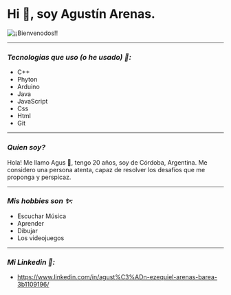 # Hi 👋, soy Agustín Arenas.
![¡¡Bienvenodos!!](https://user-images.githubusercontent.com/72575052/130719535-1e8e3eba-a947-4e5a-9b7f-87387a27da75.gif)

---
### _Tecnologias que uso (o he usado) 👀:_
* C++
* Phyton
* Arduino
* Java 
* JavaScript
* Css
* Html
* Git

---
### _Quien soy?_
Hola! Me llamo Agus 👋, tengo 20 años, soy de Córdoba, Argentina. Me considero una persona atenta, capaz de resolver los desafíos que me proponga y perspicaz.

---
### _Mis hobbies son ✨:_
* Escuchar Música
* Aprender
* Dibujar
* Los videojuegos

---
### _Mi Linkedin 👥:_
* https://www.linkedin.com/in/agust%C3%ADn-ezequiel-arenas-barea-3b1109196/

<!---
ArenasAgustin/ArenasAgustin is a ✨ special ✨ repository because its `README.md` (this file) appears on your GitHub profile.
You can click the Preview link to take a look at your changes.
--->
